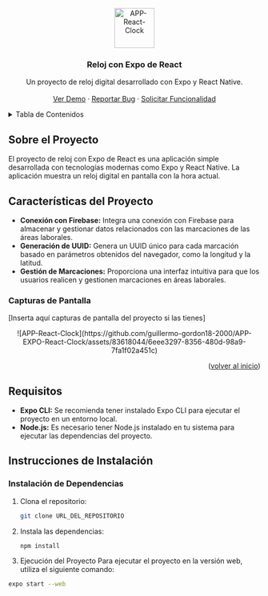 <!-- Mejora de compatibilidad del enlace de vuelta al inicio: Ver: https://github.com/othneildrew/Best-README-Template/pull/73 -->
<a name="readme-top"></a>
<!--
*** ¡Gracias por revisar la mejor plantilla de README! Si tienes una sugerencia
*** que podría mejorar esto, por favor haz un fork del repositorio y crea un pull request
*** o simplemente abre un issue con la etiqueta "enhancement".
*** ¡No olvides darle una estrella al proyecto!
*** ¡Gracias de nuevo! Ahora ve y crea algo ASOMBROSO! :D
-->


<!-- LOGO DEL PROYECTO -->
<div align="center">
  <a href="https://github.com/guillermo-gordon18-2000/APP-EXPO-React-Clock">
    <img src="https://github.com/guillermo-gordon18-2000/APP-EXPO-React-Clock/assets/83618044/6eee3297-8356-480d-98a9-7fa1f02a451c" alt="APP-React-Clock" width="80" height="80">
  </a>

  <h3 align="center">Reloj con Expo de React</h3>

  <p align="center">
    Un proyecto de reloj digital desarrollado con Expo y React Native.
    <br />
    <br />
    <a href="https://github.com/guillermo-gordon18-2000/APP-EXPO-React-Clock">Ver Demo</a>
    ·
    <a href="https://github.com/guillermo-gordon18-2000/APP-EXPO-React-Clock/issues/new?labels=bug&template=bug-report---.md">Reportar Bug</a>
    ·
    <a href="https://github.com/guillermo-gordon18-2000/APP-EXPO-React-Clock/issues/new?labels=enhancement&template=feature-request---.md">Solicitar Funcionalidad</a>
  </p>
</div>

<!-- TABLA DE CONTENIDOS -->
<details>
  <summary>Tabla de Contenidos</summary>
  <ol>
    <li>
      <a href="#sobre-el-proyecto">Sobre el Proyecto</a>
      <ul>
        <li><a href="#características-del-proyecto">Características del Proyecto</a></li>
        <li><a href="#capturas-de-pantalla">Capturas de Pantalla</a></li>
      </ul>
    </li>
    <li>
      <a href="#requisitos">Requisitos</a>
    </li>
    <li>
      <a href="#instrucciones-de-instalación">Instrucciones de Instalación</a>
      <ul>
        <li><a href="#instalación-de-dependencias">Instalación de Dependencias</a></li>
        <li><a href="#ejecución-del-proyecto">Ejecución del Proyecto</a></li>
      </ul>
    </li>
    <li><a href="#contribuyendo">Contribuyendo</a></li>
    <li><a href="#licencia">Licencia</a></li>
    <li><a href="#contacto">Contacto</a></li>
  </ol>
</details>

<!-- SOBRE EL PROYECTO -->
## Sobre el Proyecto

El proyecto de reloj con Expo de React es una aplicación simple desarrollada con tecnologías modernas como Expo y React Native. La aplicación muestra un reloj digital en pantalla con la hora actual.

## Características del Proyecto

- **Conexión con Firebase:** Integra una conexión con Firebase para almacenar y gestionar datos relacionados con las marcaciones de las áreas laborales.
- **Generación de UUID:** Genera un UUID único para cada marcación basado en parámetros obtenidos del navegador, como la longitud y la latitud.
- **Gestión de Marcaciones:** Proporciona una interfaz intuitiva para que los usuarios realicen y gestionen marcaciones en áreas laborales.


### Capturas de Pantalla

[Inserta aquí capturas de pantalla del proyecto si las tienes]
<div align="center">
    ![APP-React-Clock](https://github.com/guillermo-gordon18-2000/APP-EXPO-React-Clock/assets/83618044/6eee3297-8356-480d-98a9-7fa1f02a451c)
</div>
<p align="right">(<a href="#readme-top">volver al inicio</a>)</p>

## Requisitos

- **Expo CLI:** Se recomienda tener instalado Expo CLI para ejecutar el proyecto en un entorno local.
- **Node.js:** Es necesario tener Node.js instalado en tu sistema para ejecutar las dependencias del proyecto.

## Instrucciones de Instalación

### Instalación de Dependencias

1. Clona el repositorio:

   ```sh
   git clone URL_DEL_REPOSITORIO

2. Instala las dependencias:
   ```sh
   npm install
3. Ejecución del Proyecto
  Para ejecutar el proyecto en la versión web, utiliza el siguiente comando:
```sh
expo start --web

   
   
